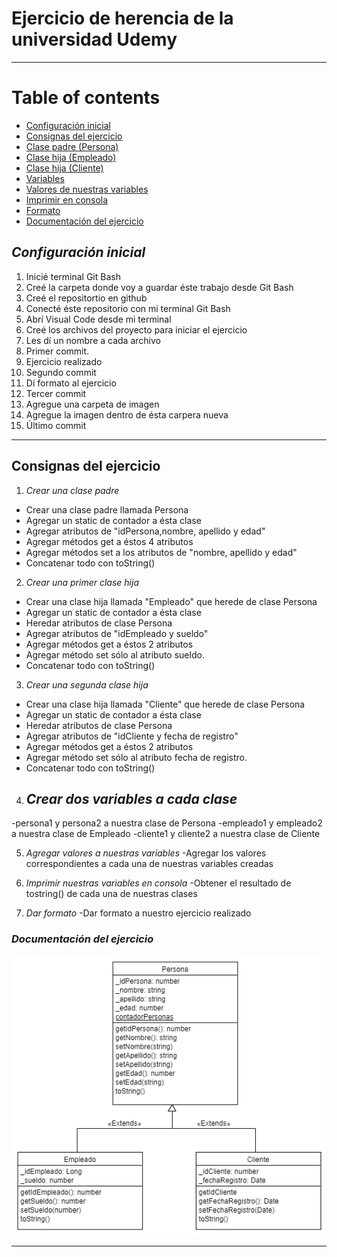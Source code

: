 # **Ejercicio de herencia de la universidad Udemy**


---
# **Table of contents**

- [Configuración inicial](#configuración-inicial)
- [Consignas del ejercicio](#Consignas-del-ejercicio)
- [Clase padre (Persona)](#Crear-una-clase-padre)
- [Clase hija (Empleado)](#Crear-una-primer-clase-hija)
- [Clase hija (Cliente)](#Crear-una-segunda-clase-hija)
- [Variables](#Crear-dos-variables-a-cada-clase)
- [Valores de nuestras variables](#Agregar-valores-a-nuestras-variables)
- [Imprimir en consola](#Imprimir-nuestras-variables-en-consola)
- [Formato](#Dar-formato)
- [Documentación del ejercicio](#Documentación-del-ejercicio)

## *Configuración inicial*
1. Inicié terminal Git Bash
2. Creé la carpeta donde voy a guardar éste trabajo desde Git Bash 
3. Creé el repositortio en github
4. Conecté éste repositorio con mi terminal Git Bash
5. Abrí Visual Code desde mi terminal 
6. Creé los archivos del proyecto para iniciar el ejercicio
7. Les dí un nombre a cada archivo
8. Primer commit.
9. Ejercicio realizado
10. Segundo commit
11. Dí formato al ejercicio
12. Tercer commit
13. Agregue una carpeta de imagen
14. Agregue la imagen dentro de ésta carpera nueva
15. Último commit

---

## **Consignas del ejercicio**


1. *Crear una clase padre*
- Crear una clase padre llamada Persona
- Agregar un static de contador a ésta clase
- Agregar atributos de "idPersona,nombre, apellido y edad"
- Agregar métodos get a éstos 4 atributos
- Agregar métodos set a los atributos de "nombre, apellido y edad"
- Concatenar todo con toString()

2. *Crear una primer clase hija*
- Crear una clase hija llamada "Empleado" que herede de clase Persona
- Agregar un static de contador a ésta clase
- Heredar atributos de clase Persona
- Agregar atributos de "idEmpleado y sueldo"
- Agregar métodos get a éstos 2 atributos
- Agregar método set sólo al atributo sueldo.
- Concatenar todo con toString()

3. *Crear una segunda clase hija*
- Crear una clase hija llamada "Cliente" que herede de clase Persona
- Agregar un static de contador a ésta clase
- Heredar atributos de clase Persona
- Agregar atributos de "idCliente y fecha de registro"
- Agregar métodos get a éstos 2 atributos
- Agregar método set sólo al atributo fecha de registro.
- Concatenar todo con toString()

4. ## *Crear dos variables a cada clase*
-persona1 y persona2 a nuestra clase de Persona
-empleado1 y empleado2 a nuestra clase de Empleado
-cliente1 y cliente2 a nuestra clase de Cliente

5. *Agregar valores a nuestras variables*
-Agregar los valores correspondientes a cada una de nuestras variables creadas

6. *Imprimir nuestras variables en consola*
-Obtener el resultado de tostring() de cada una de nuestras clases

7. *Dar formato*
-Dar formato a nuestro ejercicio realizado



### *Documentación del ejercicio*
![Consignas para cada clase](image/09-13-EjercicioHerencia-UJS.png)

---






